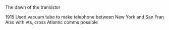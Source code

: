 The dawn of the transistor

1915
	Used vacuum tube to make telephone between New York and San Fran
	Also with vts, cross Atlantic comms possible

